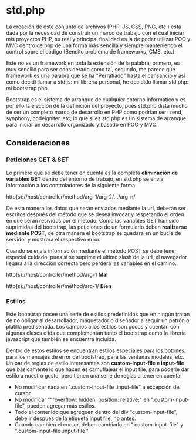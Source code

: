 <h1>std.php</h1>
<p>La creación de este conjunto de archivos (PHP, JS, CSS, PNG, etc.) esta dada por la necesidad de construir un marco de trabajo con el cual iniciar mis proyectos PHP, su real y principal finalidad es la de poder utilizar POO y MVC dentro de php de una forma más sencilla y siempre manteniendo el control sobre el código (Bendito problema de frameworks, CMS, etc.).</p>
<p>Este no es un framework en toda la extensión de la palabra; primero, es muy sencillo para ser considerado como tal, segundo, me parece que framework es una palabra que se ha "Perratiado" hasta el cansancio y así como decidí llamar a std.js: mi librería personal, he decidido llamar std.php: mi bootstrap php.</p>
<p>Bootstrap es el sistema de arranque de cualquier entorno informático y es por ello la elección de la definición del proyecto, pues std.php dista mucho de ser un completo marco de desarrollo en PHP como podrían ser: zend, synphony, codeigniter, etc; lo que si es std.php es un sistema de arranque para iniciar un desarrollo organizado y basado en POO y MVC.</p>
<h2>Consideraciones</h2>
<h3>Peticiones GET & SET</h3>
<p>Lo primero que se debe tener en cuenta es la completa <b>eliminación de variables GET</b> dentro del entorno de trabajo, en std.php se envía información a los controladores de la siguiente forma:</p>
<p>http(s)://host/controller/method/arg-1/arg-2/.../arg-n/</p>
<p>De esta manera los datos que serán enviados mediante la url, deberán ser escritos después del método que se desea invocar y respetando el orden en que seran resividos por el metodo. Como las variables GET han sido suprimidas del bootstrap, las peticiones de un formulario deben <b>realizarse mediante POST</b>, de otra manera el bootstrap se quedara en un bucle de servidor y mostrara el respectivo error.</p>
<p>Cuando se envía información mediante el método POST se debe tener especial cuidado, pues si se suprime el ultimo slash de la url, el navegador llegara a la dirección correcta pero perderá las variables en el camino.</p>
<p>http(s)://host/controller/method/arg-1 <b>Mal</b></p>
<p>http(s)://host/controller/method/arg-1/ <b>Bien</b></p>
<h3>Estilos</h3>
<p>Este bootstrap posee una serie de estilos predefinidos que en ningún tratan de no obligar al desarrollador, maquetador o diseñador a seguir un patrón o platilla prediseñada. Los cambios a los estilos son pocos y cuentan con algunas clases e ids que complementan tanto el bootstrap como la librería javascript que también se encuentra incluida.</p>
<p>Dentro de estos estilos se encuentran estilos especiales para los botones, para los mensajes de error del bootstrap, para las ventanas modales, etc. Un par de reglas de estilo interesantes son <b>custom-input-file e input-file</b> que básicamente lo que hacen es camuflajear el input file, para poderle dar estilo a nuestro gusto, pero tienen una serie de reglas a tener en cuenta:</p>
<ul>
	<li>No modificar nada en ".custom-input-file .input-file" a excepción del cursor.</li>
	<li>No modificar "“"overflow: hidden; position: relative;" en ".custom-input-file", pueden agregar más estilos.</li>
	<li>Todo el contenido que agreguen dentro del div "custom-input-file", debe ir despues de la etiqueta input file, no antes.</li>
	<li>Cuando cambien el cursor, deben cambiarlo en ".custom-input-file" y ".custom-input-file .input-file."</li>
</ul>
